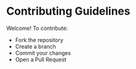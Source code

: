 # Contributing Guidelines

Welcome! To contribute:
- Fork the repository
- Create a branch
- Commit your changes
- Open a Pull Request